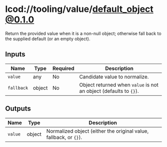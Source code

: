 # lcod://tooling/value/default_object@0.1.0

Return the provided value when it is a non-null object; otherwise fall back to
the supplied default (or an empty object).

## Inputs

| Name | Type | Required | Description |
| ---- | ---- | -------- | ----------- |
| `value` | any | No | Candidate value to normalize. |
| `fallback` | object | No | Object returned when `value` is not an object (defaults to `{}`). |

## Outputs

| Name | Type | Description |
| ---- | ---- | ----------- |
| `value` | object | Normalized object (either the original value, fallback, or `{}`). |
